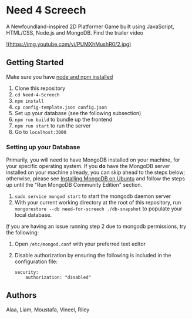 # Need 4 Screech

A Newfoundland-inspired 2D Platformer Game built using JavaScript, HTML/CSS, Node.js and MongoDB.
Find the trailer video 

[!(https://img.youtube.com/vi/PUMXhMushR0/2.jpg)](https://www.youtube.com/watch?v=PUMXhMushR0)



## Getting Started

Make sure you have [node and npm installed](https://nodejs.org)

1. Clone this repository
2. `cd Need-4-Screech`
3. `npm install`
4. `cp config-template.json config.json`
5. Set up your database (see the following subsection)
6. `npm run build` to bundle up the frontend
7. `npm run start` to run the server
8. Go to `localhost:3000`

### Setting up your Database

Primarily, you will need to have MongoDB installed on your machine, for your specific operating system.
If you **do** have the MongoDB server installed on your machine already, you can skip ahead to the steps below;
otherwise, please see [Installing MongoDB on Ubuntu](https://docs.mongodb.com/manual/tutorial/install-mongodb-on-ubuntu/) and follow the steps up until the "Run MongoDB Community Edition" section.

1. `sudo service mongod start` to start the mongodb daemon server
2. With your current working directory at the root of this repository, run `mongorestore --db need-for-screech ./db-snapshot` to populate your local database.

_If_ you are having an issue running step 2 due to mongodb permissions, try the following:

1. Open `/etc/mongod.conf` with your preferred text editor
2. Disable authorization by ensuring the following is included in the configuration file:

    ```
    security:
        authorization: "disabled"
    ```

## Authors

Alaa, Liam, Moustafa, Vineel, Riley

